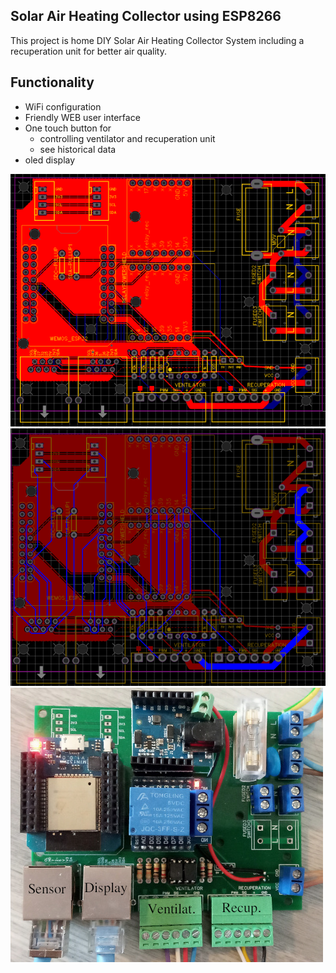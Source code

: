 
Solar Air Heating Collector using ESP8266
-
This project is home DIY Solar Air Heating Collector System including a recuperation unit for better air quality.

Functionality
--
- WiFi configuration
- Friendly WEB user interface
- One touch button for
  - controlling ventilator and recuperation unit
  - see historical data
- oled display

![alt text](images/board.png)
![alt text](images/board2.png)
![alt text](images/board-pic.jpg)
